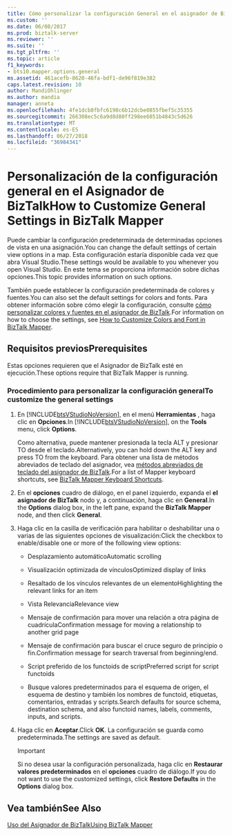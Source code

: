 ```yaml
---
title: Cómo personalizar la configuración General en el asignador de BizTalk | Microsoft Docs
ms.custom: ''
ms.date: 06/08/2017
ms.prod: biztalk-server
ms.reviewer: ''
ms.suite: ''
ms.tgt_pltfrm: ''
ms.topic: article
f1_keywords:
- bts10.mapper.options.general
ms.assetid: 461acefb-8620-46fa-bdf1-de96f819e382
caps.latest.revision: 10
author: MandiOhlinger
ms.author: mandia
manager: anneta
ms.openlocfilehash: 4fe1dcb8fbfc6198c6b12dcbe0855fbef5c35355
ms.sourcegitcommit: 266308ec5c6a9d8d80ff298ee6051b4843c5d626
ms.translationtype: MT
ms.contentlocale: es-ES
ms.lasthandoff: 06/27/2018
ms.locfileid: "36984341"
---
```

# <a name="how-to-customize-general-settings-in-biztalk-mapper"></a><span data-ttu-id="a13a3-102">Personalización de la configuración general en el Asignador de BizTalk</span><span class="sxs-lookup"><span data-stu-id="a13a3-102">How to Customize General Settings in BizTalk Mapper</span></span>
<span data-ttu-id="a13a3-103">Puede cambiar la configuración predeterminada de determinadas opciones de vista en una asignación.</span><span class="sxs-lookup"><span data-stu-id="a13a3-103">You can change the default settings of certain view options in a map.</span></span> <span data-ttu-id="a13a3-104">Esta configuración estaría disponible cada vez que abra Visual Studio.</span><span class="sxs-lookup"><span data-stu-id="a13a3-104">These settings would be available to you whenever you open Visual Studio.</span></span> <span data-ttu-id="a13a3-105">En este tema se proporciona información sobre dichas opciones.</span><span class="sxs-lookup"><span data-stu-id="a13a3-105">This topic provides information on such options.</span></span>  
  
 <span data-ttu-id="a13a3-106">También puede establecer la configuración predeterminada de colores y fuentes.</span><span class="sxs-lookup"><span data-stu-id="a13a3-106">You can also set the default settings for colors and fonts.</span></span> <span data-ttu-id="a13a3-107">Para obtener información sobre cómo elegir la configuración, consulte [cómo personalizar colores y fuentes en el asignador de BizTalk](../core/how-to-customize-colors-and-font-in-biztalk-mapper.md).</span><span class="sxs-lookup"><span data-stu-id="a13a3-107">For information on how to choose the settings, see [How to Customize Colors and Font in BizTalk Mapper](../core/how-to-customize-colors-and-font-in-biztalk-mapper.md).</span></span>  
  
## <a name="prerequisites"></a><span data-ttu-id="a13a3-108">Requisitos previos</span><span class="sxs-lookup"><span data-stu-id="a13a3-108">Prerequisites</span></span>  
 <span data-ttu-id="a13a3-109">Estas opciones requieren que el Asignador de BizTalk esté en ejecución.</span><span class="sxs-lookup"><span data-stu-id="a13a3-109">These options require that BizTalk Mapper is running.</span></span>  
  
### <a name="to-customize-the-general-settings"></a><span data-ttu-id="a13a3-110">Procedimiento para personalizar la configuración general</span><span class="sxs-lookup"><span data-stu-id="a13a3-110">To customize the general settings</span></span>  
  
1. <span data-ttu-id="a13a3-111">En [!INCLUDE[btsVStudioNoVersion](../includes/btsvstudionoversion-md.md)], en el menú **Herramientas** , haga clic en **Opciones**.</span><span class="sxs-lookup"><span data-stu-id="a13a3-111">In [!INCLUDE[btsVStudioNoVersion](../includes/btsvstudionoversion-md.md)], on the **Tools** menu, click **Options**.</span></span>  
  
    <span data-ttu-id="a13a3-112">Como alternativa, puede mantener presionada la tecla ALT y presionar TO desde el teclado.</span><span class="sxs-lookup"><span data-stu-id="a13a3-112">Alternatively, you can hold down the ALT key and press TO from the keyboard.</span></span> <span data-ttu-id="a13a3-113">Para obtener una lista de métodos abreviados de teclado del asignador, vea [métodos abreviados de teclado del asignador de BizTalk](../core/biztalk-mapper-keyboard-shortcuts.md).</span><span class="sxs-lookup"><span data-stu-id="a13a3-113">For a list of Mapper keyboard shortcuts, see [BizTalk Mapper Keyboard Shortcuts](../core/biztalk-mapper-keyboard-shortcuts.md).</span></span>  
  
2. <span data-ttu-id="a13a3-114">En el **opciones** cuadro de diálogo, en el panel izquierdo, expanda el **el asignador de BizTalk** nodo y, a continuación, haga clic en **General**.</span><span class="sxs-lookup"><span data-stu-id="a13a3-114">In the **Options** dialog box, in the left pane, expand the **BizTalk Mapper** node, and then click **General**.</span></span>  
  
3. <span data-ttu-id="a13a3-115">Haga clic en la casilla de verificación para habilitar o deshabilitar una o varias de las siguientes opciones de visualización:</span><span class="sxs-lookup"><span data-stu-id="a13a3-115">Click the checkbox to enable/disable one or more of the following view options:</span></span>  
  
   -   <span data-ttu-id="a13a3-116">Desplazamiento automático</span><span class="sxs-lookup"><span data-stu-id="a13a3-116">Automatic scrolling</span></span>  
  
   -   <span data-ttu-id="a13a3-117">Visualización optimizada de vínculos</span><span class="sxs-lookup"><span data-stu-id="a13a3-117">Optimized display of links</span></span>  
  
   -   <span data-ttu-id="a13a3-118">Resaltado de los vínculos relevantes de un elemento</span><span class="sxs-lookup"><span data-stu-id="a13a3-118">Highlighting the relevant links for an item</span></span>  
  
   -   <span data-ttu-id="a13a3-119">Vista Relevancia</span><span class="sxs-lookup"><span data-stu-id="a13a3-119">Relevance view</span></span>  
  
   -   <span data-ttu-id="a13a3-120">Mensaje de confirmación para mover una relación a otra página de cuadrícula</span><span class="sxs-lookup"><span data-stu-id="a13a3-120">Confirmation message for moving a relationship to another grid page</span></span>  
  
   -   <span data-ttu-id="a13a3-121">Mensaje de confirmación para buscar el cruce seguro de principio o fin.</span><span class="sxs-lookup"><span data-stu-id="a13a3-121">Confirmation message for search traversal from beginning/end.</span></span>  
  
   -   <span data-ttu-id="a13a3-122">Script preferido de los functoids de script</span><span class="sxs-lookup"><span data-stu-id="a13a3-122">Preferred script for script functoids</span></span>  
  
   -   <span data-ttu-id="a13a3-123">Busque valores predeterminados para el esquema de origen, el esquema de destino y también los nombres de functoid, etiquetas, comentarios, entradas y scripts.</span><span class="sxs-lookup"><span data-stu-id="a13a3-123">Search defaults for source schema, destination schema, and also functoid names, labels, comments, inputs, and scripts.</span></span>  
  
4. <span data-ttu-id="a13a3-124">Haga clic en **Aceptar**.</span><span class="sxs-lookup"><span data-stu-id="a13a3-124">Click **OK**.</span></span> <span data-ttu-id="a13a3-125">La configuración se guarda como predeterminada.</span><span class="sxs-lookup"><span data-stu-id="a13a3-125">The settings are saved as default.</span></span>  
  
   > [!IMPORTANT]
   >  <span data-ttu-id="a13a3-126">Si no desea usar la configuración personalizada, haga clic en **Restaurar valores predeterminados** en el **opciones** cuadro de diálogo.</span><span class="sxs-lookup"><span data-stu-id="a13a3-126">If you do not want to use the customized settings, click **Restore Defaults** in the **Options** dialog box.</span></span>  
  
## <a name="see-also"></a><span data-ttu-id="a13a3-127">Vea también</span><span class="sxs-lookup"><span data-stu-id="a13a3-127">See Also</span></span>  
 [<span data-ttu-id="a13a3-128">Uso del Asignador de BizTalk</span><span class="sxs-lookup"><span data-stu-id="a13a3-128">Using BizTalk Mapper</span></span>](../core/using-biztalk-mapper.md)